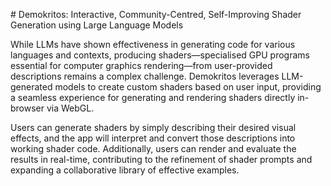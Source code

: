 # Demokritos: Interactive, Community-Centred, Self-Improving Shader Generation using Large Language Models

While LLMs have shown effectiveness in generating code for various languages and contexts, producing shaders—specialised GPU programs essential for computer graphics rendering—from user-provided descriptions remains a complex challenge. Demokritos leverages LLM-generated models to create custom shaders based on user input, providing a seamless experience for generating and rendering shaders directly in-browser via WebGL.

Users can generate shaders by simply describing their desired visual effects, and the app will interpret and convert those descriptions into working shader code. Additionally, users can render and evaluate the results in real-time, contributing to the refinement of shader prompts and expanding a collaborative library of effective examples.
